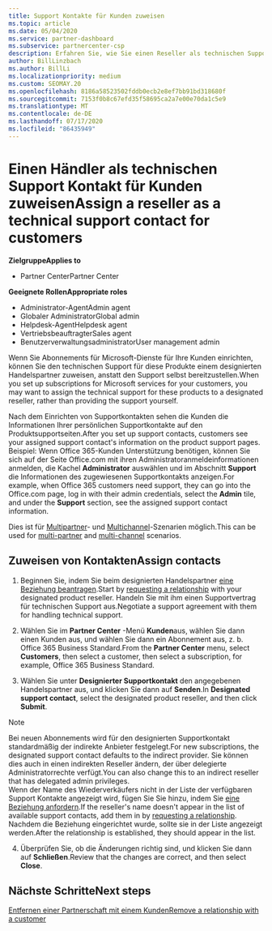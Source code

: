 ```yaml
---
title: Support Kontakte für Kunden zuweisen
ms.topic: article
ms.date: 05/04/2020
ms.service: partner-dashboard
ms.subservice: partnercenter-csp
description: Erfahren Sie, wie Sie einen Reseller als technischen Support für Kunden, die über Abonnements für Microsoft-Dienste verfügen, zuweisen.
author: BillLinzbach
ms.author: BillLi
ms.localizationpriority: medium
ms.custom: SEOMAY.20
ms.openlocfilehash: 8186a58523502fddb0ecb2e8ef7bb91bd318680f
ms.sourcegitcommit: 7153f0b8c67efd35f58695ca2a7e00e70da1c5e9
ms.translationtype: MT
ms.contentlocale: de-DE
ms.lasthandoff: 07/17/2020
ms.locfileid: "86435949"
---
```

# <a name="assign-a-reseller-as-a-technical-support-contact-for-customers"></a><span data-ttu-id="f2a14-103">Einen Händler als technischen Support Kontakt für Kunden zuweisen</span><span class="sxs-lookup"><span data-stu-id="f2a14-103">Assign a reseller as a technical support contact for customers</span></span>

<span data-ttu-id="f2a14-104">**Zielgruppe**</span><span class="sxs-lookup"><span data-stu-id="f2a14-104">**Applies to**</span></span>

- <span data-ttu-id="f2a14-105">Partner Center</span><span class="sxs-lookup"><span data-stu-id="f2a14-105">Partner Center</span></span>

<span data-ttu-id="f2a14-106">**Geeignete Rollen**</span><span class="sxs-lookup"><span data-stu-id="f2a14-106">**Appropriate roles**</span></span>

- <span data-ttu-id="f2a14-107">Administrator-Agent</span><span class="sxs-lookup"><span data-stu-id="f2a14-107">Admin agent</span></span>
- <span data-ttu-id="f2a14-108">Globaler Administrator</span><span class="sxs-lookup"><span data-stu-id="f2a14-108">Global admin</span></span>
- <span data-ttu-id="f2a14-109">Helpdesk-Agent</span><span class="sxs-lookup"><span data-stu-id="f2a14-109">Helpdesk agent</span></span>
- <span data-ttu-id="f2a14-110">Vertriebsbeauftragter</span><span class="sxs-lookup"><span data-stu-id="f2a14-110">Sales agent</span></span>
- <span data-ttu-id="f2a14-111">Benutzerverwaltungsadministrator</span><span class="sxs-lookup"><span data-stu-id="f2a14-111">User management admin</span></span>

<span data-ttu-id="f2a14-112">Wenn Sie Abonnements für Microsoft-Dienste für Ihre Kunden einrichten, können Sie den technischen Support für diese Produkte einem designierten Handelspartner zuweisen, anstatt den Support selbst bereitzustellen.</span><span class="sxs-lookup"><span data-stu-id="f2a14-112">When you set up subscriptions for Microsoft services for your customers, you may want to assign the technical support for these products to a designated reseller, rather than providing the support yourself.</span></span>

<span data-ttu-id="f2a14-113">Nach dem Einrichten von Supportkontakten sehen die Kunden die Informationen Ihrer persönlichen Supportkontakte auf den Produktsupportseiten.</span><span class="sxs-lookup"><span data-stu-id="f2a14-113">After you set up support contacts, customers see your assigned support contact's information on the product support pages.</span></span> <span data-ttu-id="f2a14-114">Beispiel: Wenn Office 365-Kunden Unterstützung benötigen, können Sie sich auf der Seite Office.com mit ihren Administratoranmeldeinformationen anmelden, die Kachel **Administrator** auswählen und im Abschnitt **Support** die Informationen des zugewiesenen Supportkontakts anzeigen.</span><span class="sxs-lookup"><span data-stu-id="f2a14-114">For example, when Office 365 customers need support, they can go into the Office.com page, log in with their admin credentials, select the **Admin** tile, and under the **Support** section, see the assigned support contact information.</span></span>

<span data-ttu-id="f2a14-115">Dies ist für [Multipartner](multipartner.md)- und [Multichannel](multichannel.md)-Szenarien möglich.</span><span class="sxs-lookup"><span data-stu-id="f2a14-115">This can be used for [multi-partner](multipartner.md) and [multi-channel](multichannel.md) scenarios.</span></span> 

<a href="" id="assigncontacts"></a>
## <a name="assign-contacts"></a><span data-ttu-id="f2a14-116">Zuweisen von Kontakten</span><span class="sxs-lookup"><span data-stu-id="f2a14-116">Assign contacts</span></span>

1.  <span data-ttu-id="f2a14-117">Beginnen Sie, indem Sie beim designierten Handelspartner [eine Beziehung beantragen](request-a-relationship-with-a-customer.md).</span><span class="sxs-lookup"><span data-stu-id="f2a14-117">Start by [requesting a relationship](request-a-relationship-with-a-customer.md) with your designated product reseller.</span></span> <span data-ttu-id="f2a14-118">Handeln Sie mit ihm einen Supportvertrag für technischen Support aus.</span><span class="sxs-lookup"><span data-stu-id="f2a14-118">Negotiate a support agreement with them for handling technical support.</span></span>

2.  <span data-ttu-id="f2a14-119">Wählen Sie im **Partner Center** -Menü **Kunden**aus, wählen Sie dann einen Kunden aus, und wählen Sie dann ein Abonnement aus, z. b. Office 365 Business Standard.</span><span class="sxs-lookup"><span data-stu-id="f2a14-119">From the **Partner Center** menu, select **Customers**, then select a customer, then select a subscription, for example, Office 365 Business Standard.</span></span>

3.  <span data-ttu-id="f2a14-120">Wählen Sie unter **Designierter Supportkontakt** den angegebenen Handelspartner aus, und klicken Sie dann auf **Senden**.</span><span class="sxs-lookup"><span data-stu-id="f2a14-120">In  **Designated support contact**, select the designated product reseller, and then click **Submit**.</span></span> 

   >[!NOTE]  
 ><span data-ttu-id="f2a14-121">Bei neuen Abonnements wird für den designierten Supportkontakt standardmäßig der indirekte Anbieter festgelegt.</span><span class="sxs-lookup"><span data-stu-id="f2a14-121">For new subscriptions, the designated support contact defaults to the indirect provider.</span></span> <span data-ttu-id="f2a14-122">Sie können dies auch in einen indirekten Reseller ändern, der über delegierte Administratorrechte verfügt.</span><span class="sxs-lookup"><span data-stu-id="f2a14-122">You can also change this to an indirect reseller that has delegated admin privileges.</span></span>    
><span data-ttu-id="f2a14-123">Wenn der Name des Wiederverkäufers nicht in der Liste der verfügbaren Support Kontakte angezeigt wird, fügen Sie Sie hinzu, indem Sie [eine Beziehung anfordern](request-a-relationship-with-a-customer.md).</span><span class="sxs-lookup"><span data-stu-id="f2a14-123">If the reseller's name doesn't appear in the list of available support contacts, add them in by [requesting a relationship](request-a-relationship-with-a-customer.md).</span></span> <span data-ttu-id="f2a14-124">Nachdem die Beziehung eingerichtet wurde, sollte sie in der Liste angezeigt werden.</span><span class="sxs-lookup"><span data-stu-id="f2a14-124">After the relationship is established, they should appear in the list.</span></span>  

4.  <span data-ttu-id="f2a14-125">Überprüfen Sie, ob die Änderungen richtig sind, und klicken Sie dann auf **Schließen**.</span><span class="sxs-lookup"><span data-stu-id="f2a14-125">Review that the changes are correct, and then select **Close**.</span></span>

## <a name="next-steps"></a><span data-ttu-id="f2a14-126">Nächste Schritte</span><span class="sxs-lookup"><span data-stu-id="f2a14-126">Next steps</span></span>

[<span data-ttu-id="f2a14-127">Entfernen einer Partnerschaft mit einem Kunden</span><span class="sxs-lookup"><span data-stu-id="f2a14-127">Remove a relationship with a customer</span></span>](remove-a-relationship.md)